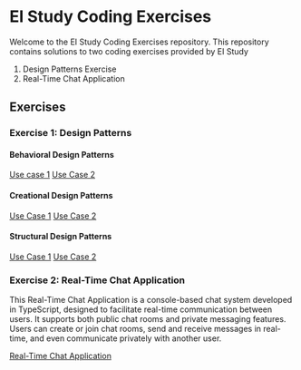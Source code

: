 # EI Study Coding Exercises

Welcome to the EI Study Coding Exercises repository. This repository contains solutions to two coding exercises provided by EI Study


1. Design Patterns Exercise
2. Real-Time Chat Application



## Exercises

### Exercise 1: Design Patterns

#### Behavioral Design Patterns
[Use case 1](Exercise%201/Behavioral%20Patterns/Usecase1/readme.md)
[Use Case 2](Exercise%201/Behavioral%20Patterns/Usecase2/readme.md)

#### Creational Design Patterns
[Use Case 1](Exercise%201/Creational%20Patterns/Usecase1/readme.md)
[Use Case 2](Exercise%201/Creational%20Patterns/Usecase2/readme.md)

#### Structural Design Patterns
[Use Case 1](Exercise%201/Structural%20Patterns/Usecase1/readme.md)
[Use Case 2](Exercise%201/Structural%20Patterns/Usecase2/readme.md)

### Exercise 2: Real-Time Chat Application
This Real-Time Chat Application is a console-based chat system developed in TypeScript, designed to facilitate real-time communication between users. It supports both public chat rooms and private messaging features. Users can create or join chat rooms, send and receive messages in real-time, and even communicate privately with another user.

[Real-Time Chat Application](Realtime-chat-application%20(Excercise%202)/README.md)